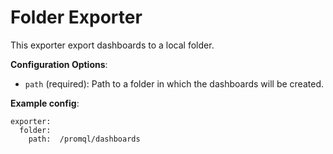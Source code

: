 Folder Exporter
======================
This exporter export dashboards to a local folder.

**Configuration Options**:
* ```path``` (required): Path to a folder in which the dashboards will be created.

**Example config**:
```
exporter:
  folder:
    path:  /promql/dashboards
```